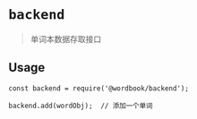 # `backend`

> 单词本数据存取接口

## Usage

```
const backend = require('@wordbook/backend');

backend.add(wordObj);  // 添加一个单词

```
